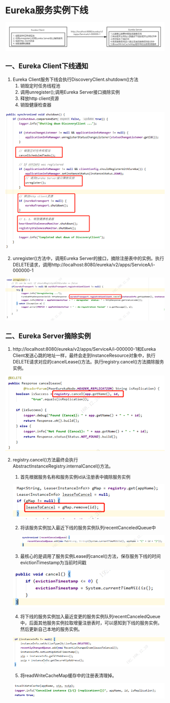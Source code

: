 # Eureka服务实例下线

![Eureka服务实例下线](10-Eureka服务实例下线.assets/Eureka服务实例下线.png)

## 一、Eureka Client下线通知

1. Eureka Client服务下线会执行DiscoveryClient.shutdown()方法
   1. 销毁定时任务线程池
   2. 调用unregister();调用Eureka Server接口摘除实例
   3. 释放http client资源
   4. 销毁健康检查器

![image-20210916230655856](10-Eureka服务实例下线.assets/image-20210916230655856.png)

2. unregister()方法中，调用Eureka Server的接口，摘除注册表中的实例。执行DELETE请求，调用http://localhost:8080/eureka/v2/apps/ServiceA/i-000000-1

![image-20210916174802081](10-Eureka服务实例下线.assets/image-20210916174802081.png)

## 二、Eureka Server摘除实例

1. http://localhost:8080/eureka/v2/apps/ServiceA/i-000000-1和Eureka Client发送心跳的地址一样，最终会走到InstanceResource对象中，执行DELETE请求对应的cancelLease()方法。执行registry.cancel()方法摘除服务实例。

![image-20210916175421968](10-Eureka服务实例下线.assets/image-20210916175421968.png)

2. registry.cancel()方法最终会执行AbstractInstanceRegistry.internalCancel()方法。

   1. 首先根据服务名称和服务实例id从注册表中摘除服务实例

   ![image-20210916175716724](10-Eureka服务实例下线.assets/image-20210916175716724.png)

   2. 将该服务实例加入最近下线的服务实例队列recentCanceledQueue中

      ![image-20210916181910735](10-Eureka服务实例下线.assets/image-20210916181910735.png)

   3. 最核心的是调用了服务实例Lease的cancel()方法，保存服务下线的时间evictionTimestamp为当前时间戳

   ![image-20210916183703981](10-Eureka服务实例下线.assets/image-20210916183703981.png)

   4. 将下线的服务实例加入最近变更的服务实例队列recentCanceledQueue中，后面其他服务实例拉取增量注册表时，可以感知到下线的服务实例，然后更新自己本地的服务实例。

   ![image-20210916184103619](10-Eureka服务实例下线.assets/image-20210916184103619.png)

   5. 将readWriteCacheMap缓存中的注册表清理掉。

   ![image-20210916184711101](10-Eureka服务实例下线.assets/image-20210916184711101.png)